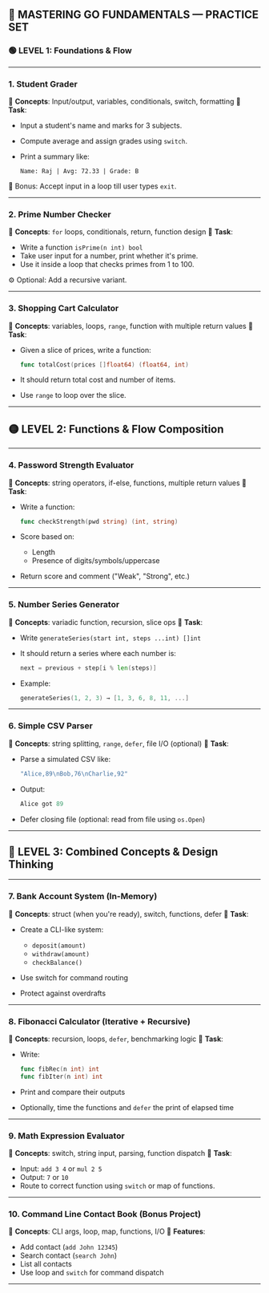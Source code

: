 ## 🧠 MASTERING GO FUNDAMENTALS — PRACTICE SET

### 🟢 LEVEL 1: Foundations & Flow

---

### **1. Student Grader**

🧩 **Concepts**: Input/output, variables, conditionals, switch, formatting
📌 **Task**:

* Input a student's name and marks for 3 subjects.
* Compute average and assign grades using `switch`.
* Print a summary like:

  ```
  Name: Raj | Avg: 72.33 | Grade: B
  ```

🔁 Bonus: Accept input in a loop till user types `exit`.

---

### **2. Prime Number Checker**

🧩 **Concepts**: `for` loops, conditionals, return, function design
📌 **Task**:

* Write a function `isPrime(n int) bool`
* Take user input for a number, print whether it's prime.
* Use it inside a loop that checks primes from 1 to 100.

⚙️ Optional: Add a recursive variant.

---

### **3. Shopping Cart Calculator**

🧩 **Concepts**: variables, loops, `range`, function with multiple return values
📌 **Task**:

* Given a slice of prices, write a function:

  ```go
  func totalCost(prices []float64) (float64, int)
  ```
* It should return total cost and number of items.
* Use `range` to loop over the slice.

---

## 🟡 LEVEL 2: Functions & Flow Composition

---

### **4. Password Strength Evaluator**

🧩 **Concepts**: string operators, if-else, functions, multiple return values
📌 **Task**:

* Write a function:

  ```go
  func checkStrength(pwd string) (int, string)
  ```
* Score based on:

    * Length
    * Presence of digits/symbols/uppercase
* Return score and comment ("Weak", "Strong", etc.)

---

### **5. Number Series Generator**

🧩 **Concepts**: variadic function, recursion, slice ops
📌 **Task**:

* Write `generateSeries(start int, steps ...int) []int`
* It should return a series where each number is:

  ```go
  next = previous + step[i % len(steps)]
  ```
* Example:

  ```go
  generateSeries(1, 2, 3) → [1, 3, 6, 8, 11, ...]
  ```

---

### **6. Simple CSV Parser**

🧩 **Concepts**: string splitting, `range`, `defer`, file I/O (optional)
📌 **Task**:

* Parse a simulated CSV like:

  ```go
  "Alice,89\nBob,76\nCharlie,92"
  ```
* Output:

  ```go
  Alice got 89
  ```
* Defer closing file (optional: read from file using `os.Open`)

---

## 🔴 LEVEL 3: Combined Concepts & Design Thinking

---

### **7. Bank Account System (In-Memory)**

🧩 **Concepts**: struct (when you're ready), switch, functions, defer
📌 **Task**:

* Create a CLI-like system:

    * `deposit(amount)`
    * `withdraw(amount)`
    * `checkBalance()`
* Use switch for command routing
* Protect against overdrafts

---

### **8. Fibonacci Calculator (Iterative + Recursive)**

🧩 **Concepts**: recursion, loops, `defer`, benchmarking logic
📌 **Task**:

* Write:

  ```go
  func fibRec(n int) int
  func fibIter(n int) int
  ```
* Print and compare their outputs
* Optionally, time the functions and `defer` the print of elapsed time

---

### **9. Math Expression Evaluator**

🧩 **Concepts**: switch, string input, parsing, function dispatch
📌 **Task**:

* Input: `add 3 4` or `mul 2 5`
* Output: `7` or `10`
* Route to correct function using `switch` or map of functions.

---

### **10. Command Line Contact Book (Bonus Project)**

🧩 **Concepts**: CLI args, loop, map, functions, I/O
📌 **Features**:

* Add contact (`add John 12345`)
* Search contact (`search John`)
* List all contacts
* Use loop and `switch` for command dispatch

---
